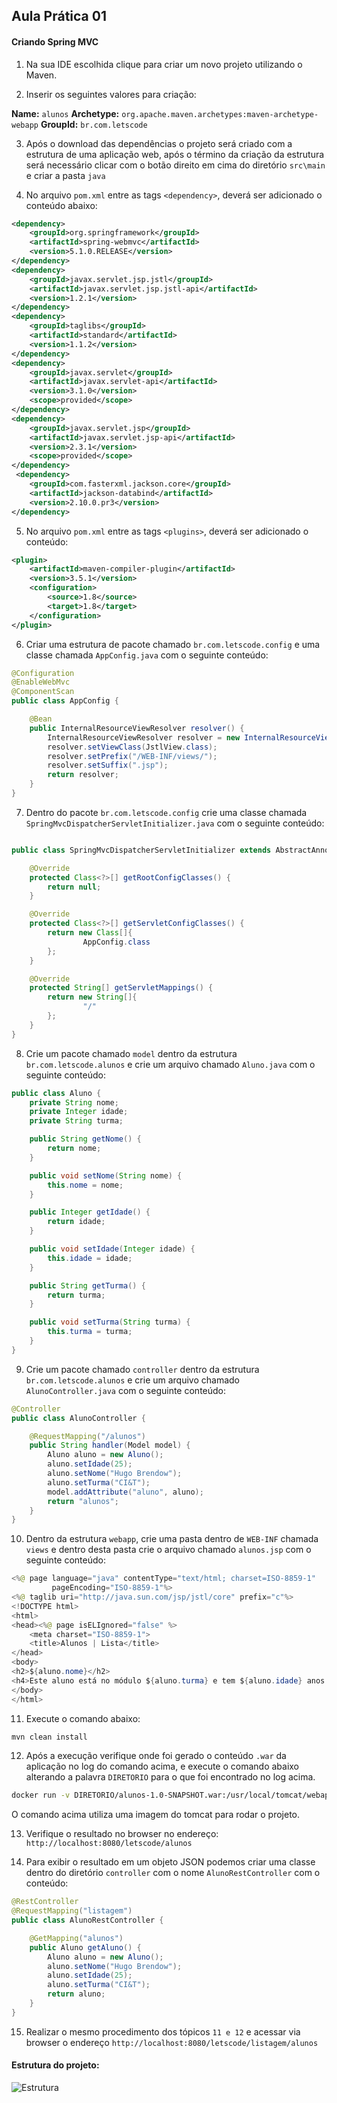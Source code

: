 ## Aula Prática 01

#### Criando Spring MVC

1. Na sua IDE escolhida clique para criar um novo projeto utilizando o Maven.

2. Inserir os seguintes valores para criação:

**Name:** `alunos`
**Archetype:** `org.apache.maven.archetypes:maven-archetype-webapp`
**GroupId:** `br.com.letscode`

3. Após o download das dependências o projeto será criado com a estrutura de uma aplicação web, após o término da criação da estrutura será necessário clicar com o botão direito em cima do diretório `src\main` e criar a pasta `java`

4. No arquivo `pom.xml` entre as tags `<dependency>`, deverá ser adicionado o conteúdo abaixo:

```xml
<dependency>
    <groupId>org.springframework</groupId>
    <artifactId>spring-webmvc</artifactId>
    <version>5.1.0.RELEASE</version>
</dependency>
<dependency>
    <groupId>javax.servlet.jsp.jstl</groupId>
    <artifactId>javax.servlet.jsp.jstl-api</artifactId>
    <version>1.2.1</version>
</dependency>
<dependency>
    <groupId>taglibs</groupId>
    <artifactId>standard</artifactId>
    <version>1.1.2</version>
</dependency>
<dependency>
    <groupId>javax.servlet</groupId>
    <artifactId>javax.servlet-api</artifactId>
    <version>3.1.0</version>
    <scope>provided</scope>
</dependency>
<dependency>
    <groupId>javax.servlet.jsp</groupId>
    <artifactId>javax.servlet.jsp-api</artifactId>
    <version>2.3.1</version>
    <scope>provided</scope>
</dependency>
 <dependency>
    <groupId>com.fasterxml.jackson.core</groupId>
    <artifactId>jackson-databind</artifactId>
    <version>2.10.0.pr3</version>
</dependency>
```

5. No arquivo `pom.xml` entre as tags `<plugins>`, deverá ser adicionado o conteúdo:

```xml
<plugin>
    <artifactId>maven-compiler-plugin</artifactId>
    <version>3.5.1</version>
    <configuration>
        <source>1.8</source>
        <target>1.8</target>
    </configuration>
</plugin>
```
6. Criar uma estrutura de pacote chamado `br.com.letscode.config` e uma classe chamada `AppConfig.java` com o seguinte conteúdo:
```java
@Configuration
@EnableWebMvc
@ComponentScan
public class AppConfig {

    @Bean
    public InternalResourceViewResolver resolver() {
        InternalResourceViewResolver resolver = new InternalResourceViewResolver();
        resolver.setViewClass(JstlView.class);
        resolver.setPrefix("/WEB-INF/views/");
        resolver.setSuffix(".jsp");
        return resolver;
    }
}
```

7. Dentro do pacote `br.com.letscode.config` crie uma classe chamada `SpringMvcDispatcherServletInitializer.java` com o seguinte conteúdo:

```java

public class SpringMvcDispatcherServletInitializer extends AbstractAnnotationConfigDispatcherServletInitializer {

    @Override
    protected Class<?>[] getRootConfigClasses() {
        return null;
    }

    @Override
    protected Class<?>[] getServletConfigClasses() {
        return new Class[]{
                AppConfig.class
        };
    }

    @Override
    protected String[] getServletMappings() {
        return new String[]{
                "/"
        };
    }
}
```

8. Crie um pacote chamado `model` dentro da estrutura `br.com.letscode.alunos` e crie um arquivo chamado `Aluno.java` com o seguinte conteúdo:

```java
public class Aluno {
    private String nome;
    private Integer idade;
    private String turma;

    public String getNome() {
        return nome;
    }

    public void setNome(String nome) {
        this.nome = nome;
    }

    public Integer getIdade() {
        return idade;
    }

    public void setIdade(Integer idade) {
        this.idade = idade;
    }

    public String getTurma() {
        return turma;
    }

    public void setTurma(String turma) {
        this.turma = turma;
    }
}
```

9. Crie um pacote chamado `controller` dentro da estrutura `br.com.letscode.alunos` e crie um arquivo chamado `AlunoController.java` com o seguinte conteúdo:

```java
@Controller
public class AlunoController {

    @RequestMapping("/alunos")
    public String handler(Model model) {
        Aluno aluno = new Aluno();
        aluno.setIdade(25);
        aluno.setNome("Hugo Brendow");
        aluno.setTurma("CI&T");
        model.addAttribute("aluno", aluno);
        return "alunos";
    }
}
```

10. Dentro da estrutura `webapp`, crie uma pasta dentro de `WEB-INF` chamada `views` e dentro desta pasta crie o arquivo chamado `alunos.jsp` com o seguinte conteúdo:

```java
<%@ page language="java" contentType="text/html; charset=ISO-8859-1"
         pageEncoding="ISO-8859-1"%>
<%@ taglib uri="http://java.sun.com/jsp/jstl/core" prefix="c"%>
<!DOCTYPE html>
<html>
<head><%@ page isELIgnored="false" %>
    <meta charset="ISO-8859-1">
    <title>Alunos | Lista</title>
</head>
<body>
<h2>${aluno.nome}</h2>
<h4>Este aluno está no módulo ${aluno.turma} e tem ${aluno.idade} anos de idade</h4>
</body>
</html>
```

11. Execute o comando abaixo:

```sh
mvn clean install
```

12.  Após a execução verifique onde foi gerado o conteúdo `.war` da aplicação no log do comando acima, e execute o comando abaixo alterando a palavra `DIRETORIO` para o que foi encontrado no log acima.

```sh
docker run -v DIRETORIO/alunos-1.0-SNAPSHOT.war:/usr/local/tomcat/webapps/letscode.war -it -p 8080:8080 tomcat:8.5
```

O comando acima utiliza uma imagem do tomcat para rodar o projeto.

13. Verifique o resultado no browser no endereço: `http://localhost:8080/letscode/alunos`

14. Para exibir o resultado em um objeto JSON podemos criar uma classe dentro do diretório `controller` com o nome `AlunoRestController` com o conteúdo:

```java
@RestController
@RequestMapping("listagem")
public class AlunoRestController {

    @GetMapping("alunos")
    public Aluno getAluno() {
        Aluno aluno = new Aluno();
        aluno.setNome("Hugo Brendow");
        aluno.setIdade(25);
        aluno.setTurma("CI&T");
        return aluno;
    }
}
```

15. Realizar o mesmo procedimento dos tópicos `11 e 12` e acessar via browser o endereço `http://localhost:8080/letscode/listagem/alunos`


#### Estrutura do projeto:

![Estrutura](./images/estrutura.png)